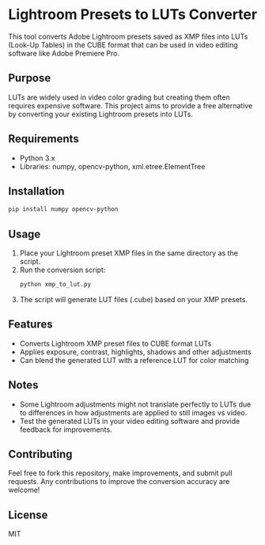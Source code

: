 # Lightroom Presets to LUTs Converter

This tool converts Adobe Lightroom presets saved as XMP files into LUTs (Look-Up Tables) in the CUBE format that can be used in video editing software like Adobe Premiere Pro.

## Purpose

LUTs are widely used in video color grading but creating them often requires expensive software. This project aims to provide a free alternative by converting your existing Lightroom presets into LUTs.

## Requirements

- Python 3.x
- Libraries: numpy, opencv-python, xml.etree.ElementTree

## Installation

```bash
pip install numpy opencv-python
```

## Usage

1. Place your Lightroom preset XMP files in the same directory as the script.
2. Run the conversion script:
   ```bash
   python xmp_to_lut.py
   ```
3. The script will generate LUT files (.cube) based on your XMP presets.

## Features

- Converts Lightroom XMP preset files to CUBE format LUTs
- Applies exposure, contrast, highlights, shadows and other adjustments
- Can blend the generated LUT with a reference LUT for color matching

## Notes

- Some Lightroom adjustments might not translate perfectly to LUTs due to differences in how adjustments are applied to still images vs video.
- Test the generated LUTs in your video editing software and provide feedback for improvements.

## Contributing

Feel free to fork this repository, make improvements, and submit pull requests. Any contributions to improve the conversion accuracy are welcome!

## License

MIT
